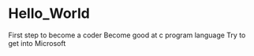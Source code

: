 # Hello_World
First step to become a coder
Become good at c program language
Try to get into Microsoft

